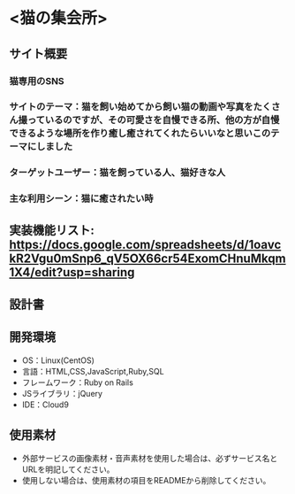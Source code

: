 # <猫の集会所>

## サイト概要
### 猫専用のSNS

### サイトのテーマ：猫を飼い始めてから飼い猫の動画や写真をたくさん撮っているのですが、その可愛さを自慢できる所、他の方が自慢できるような場所を作り癒し癒されてくれたらいいなと思いこのテーマにしました

### ターゲットユーザー：猫を飼っている人、猫好きな人


### 主な利用シーン：猫に癒されたい時


## 実装機能リスト: https://docs.google.com/spreadsheets/d/1oavckR2Vgu0mSnp6_qV5OX66cr54ExomCHnuMkqm1X4/edit?usp=sharing


## 設計書


## 開発環境
- OS：Linux(CentOS)
- 言語：HTML,CSS,JavaScript,Ruby,SQL
- フレームワーク：Ruby on Rails
- JSライブラリ：jQuery
- IDE：Cloud9

## 使用素材
- 外部サービスの画像素材・音声素材を使用した場合は、必ずサービス名とURLを明記してください。
- 使用しない場合は、使用素材の項目をREADMEから削除してください。
